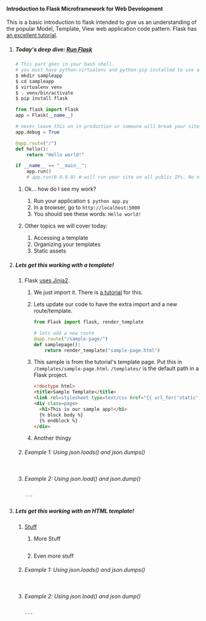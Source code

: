 

#### Introduction to Flask Microframework for Web Development

This is a basic introduction to flask intended to give us an understanding of the popular Model, Template, View web application code pattern. Flask has [an excellent tutorial](http://flask.pocoo.org/docs/0.10/).


1. ##### Today's deep dive: [Run Flask](http://flask.pocoo.org/)

    ```bash
    # This part goes in your bash shell.
    # you must have python-virtualenv and python-pip installed to use a virtualenv
    $ mkdir sampleapp
    $ cd sampleapp
    $ virtualenv venv
    $ . venv/bin/activate
    $ pip install flask
    ```

    ```python
    from flask import Flask
    app = Flask(__name__)

	# never leave this on in production or someone will break your site.
	app.debug = True

    @app.route("/")
    def hello():
        return "Hello world!"

    if __name__ == "__main__":
        app.run()
		# app.run(0.0.0.0) # will run your site on all public IPs. No need to do this.
    ```

    1. Ok... how do I see my work?
        1. Run your application `$ python app.py`
        2. In a browser, go to `http://localhost:5000`
        3. You should see these words: `Hello world!`

    2. Other topics we will cover today:
        1. Accessing a template
        2. Organizing your templates
        3. Static assets


2. ##### Lets get this working with a template!

    1. Flask [uses Jinja2](http://jinja.pocoo.org/docs/dev/).
        1. We just import it. There is [a tutorial](http://flask.pocoo.org/docs/0.10/tutorial/templates/) for this.
        2. Lets update our code to have the extra import and a new route/template.

            ```python
            from Flask import flask, render_template
            
            # lets add a new route
            @app.route("/sample-page/")
            def samplepage():
                return render_template("sample-page.html")
            ```

        3. This sample is from the tutorial's template page. Put this in `/templates/sample-page.html`. `/templates/` is the default path in a Flask project.

            ```html
            <!doctype html>
            <title>Sample Template</title>
            <link rel=stylesheet type=text/css href="{{ url_for('static', filename='style.css') }}">
            <div class=page>
              <h1>This is our sample app!</h1>
              {% block body %}
              {% endblock %}
            </div>
            ```

        4. Another thingy

    2. ###### Example 1: Using json.loads() and json.dumps()

        ``` Python
        ```

    3. ###### Example 2: Using json.load() and json.dump()

        ``` Python
        """
        ```

3. ##### Lets get this working with an HTML template!

    1. [Stuff]()
        1. More Stuff
            ```python
            ```
        2. Even more stuff


    2. ###### Example 1: Using json.loads() and json.dumps()

        ``` Python
        ```

    3. ###### Example 2: Using json.load() and json.dump()

        ``` Python
        """
        ```

